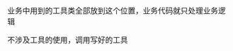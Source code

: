<span  style="font-family: Simsun,serif; font-size: 17px; ">

业务中用到的工具类全部放到这个位置，业务代码就只处理业务逻辑

不涉及工具的使用，调用写好的工具

</span>